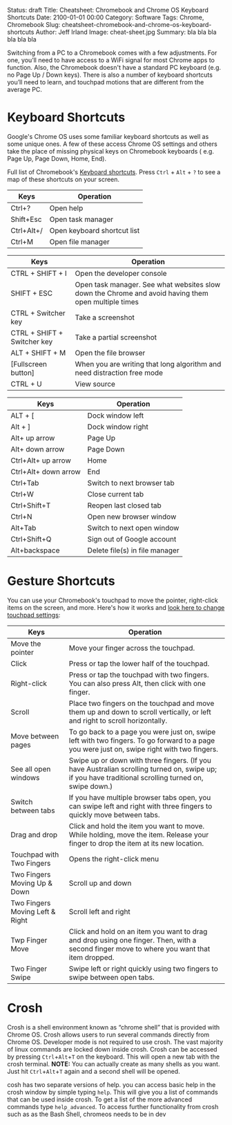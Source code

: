 Status: draft
Title: Cheatsheet: Chromebook and Chrome OS Keyboard Shortcuts
Date: 2100-01-01 00:00
Category: Software
Tags: Chrome, Chromebook
Slug: cheatsheet-chromebook-and-chrome-os-keyboard-shortcuts
Author: Jeff Irland
Image: cheat-sheet.jpg
Summary: bla bla bla bla bla bla

Switching from a PC to a Chromebook comes with a few adjustments.
For one, you’ll need to have access to a WiFi signal for most Chrome apps to function.
Also, the Chromebook doesn't have a standard PC keyboard (e.g. no Page Up / Down keys).
There is also a number of keyboard shortcuts you’ll need to learn,
and touchpad motions that are different from the average PC.

# Keyboard Shortcuts
Google's Chrome OS uses some familiar keyboard shortcuts as well as some unique ones.
A few of these access Chrome OS settings
and others take the place of missing physical keys on Chromebook keyboards
( e.g. Page Up, Page Down, Home, End).

Full list of Chromebook's [Keyboard shortcuts][01].
Press `Ctrl` + `Alt` + `?` to see a map of these shortcuts on your screen.

| Keys                 | Operation                       |
|----------------------|---------------------------------|
| Ctrl+?               | Open help                       |
| Shift+Esc            | Open task manager               |
| Ctrl+Alt+/           | Open keyboard shortcut list     |
| Ctrl+M               | Open file manager               |


| Keys                 | Operation                       |
|----------------------|---------------------------------|
| CTRL + SHIFT + I     | Open the developer console      |
| SHIFT + ESC          | Open task manager. See what websites slow down the Chrome and avoid having them open multiple times |
| CTRL + Switcher key  | Take a screenshot               |
| CTRL + SHIFT + Switcher key | Take a partial screenshot|
| ALT + SHIFT + M      | Open the file browser           |
| [Fullscreen button]  | When you are writing that long algorithm and need distraction free mode |
| CTRL + U             | View source                     |


| Keys                 | Operation                       |
|----------------------|---------------------------------|
| ALT + [              | Dock window left | 50% width    |
| Alt + ]              | Dock window right | 50% width   |
| Alt+ up arrow        | Page Up                         |
| Alt+ down arrow      | Page Down                       |
| Ctrl+Alt+ up arrow   | Home                            |
| Ctrl+Alt+ down arrow | End                             |
| Ctrl+Tab             | Switch to next browser tab      |
| Ctrl+W               | Close current tab               |
| Ctrl+Shift+T         | Reopen last closed tab          |
| Ctrl+N               | Open new browser window         |
| Alt+Tab              | Switch to next open window      |
| Ctrl+Shift+Q         | Sign out of Google account      |
| Alt+backspace        | Delete file(s) in file manager  |

# Gesture Shortcuts
You can use your Chromebook's touchpad to move the pointer,
right-click items on the screen, and more. Here's how it works
and [look here to change touchpad settings][02]:

| Keys                 | Operation                       |
|----------------------|---------------------------------|
| Move the pointer     | Move your finger across the touchpad. |
| Click                | Press or tap the lower half of the touchpad. |
| Right-click          | Press or tap the touchpad with two fingers. You can also press Alt, then click with one finger. |
| Scroll               | Place two fingers on the touchpad and move them up and down to scroll vertically, or left and right to scroll horizontally. |
| Move between pages   | To go back to a page you were just on, swipe left with two fingers. To go forward to a page you were just on, swipe right with two fingers. |
| See all open windows | Swipe up or down with three fingers. (If you have Australian scrolling turned on, swipe up; if you have traditional scrolling turned on, swipe down.) |
| Switch between tabs  | If you have multiple browser tabs open, you can swipe left and right with three fingers to quickly move between tabs. |
| Drag and drop        | Click and hold the item you want to move. While holding, move the item. Release your finger to drop the item at its new location. |
| Touchpad with Two Fingers | Opens the right-click menu |
| Two Fingers Moving Up & Down | Scroll up and down |
| Two Fingers Moving Left & Right | Scroll left and right |
| Twp Finger Move      | Click and hold on an item you want to drag and drop using one finger. Then, with a second finger move to where you want that item dropped. |
| Two Finger Swipe     | Swipe left or right quickly using two fingers to swipe between open tabs. |

# Crosh
Crosh is a shell environment known as “chrome shell”
that is provided with Chrome OS.
Crosh allows users to run several commands directly from Chrome OS.
Developer mode is not required to use crosh.
The vast majority of linux commands are locked down inside crosh.
Crosh can be accessed by pressing `Ctrl`+`Alt`+`T` on the keyboard.
This will open a new tab with the crosh terminal.
**NOTE:** You can actually create as many shells as you want.
Just hit `Ctrl`+`Alt`+`T` again and a second shell will be opened.

cosh has two separate versions of help.
you can access basic help in the crosh window by simple typing `help`.
This will give you a list of commands that can be used inside crosh.
To get a list of the more advanced commands type `help_advanced`.
To access further functionality from crosh such as as the Bash Shell,
chromeos needs to be in dev




[01]:https://support.google.com/chromebook/answer/183101?hl=en&source=genius-rts
[02]:https://support.google.com/chromebook/answer/1047367?hl=en&ref_topic=2589149
